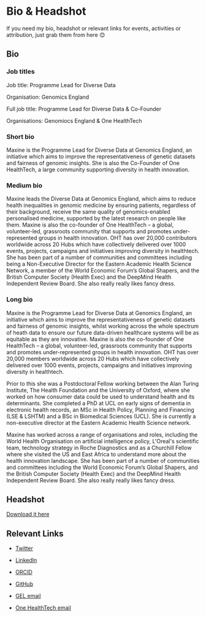 # Bio & Headshot 

If you need my bio, headshot or relevant links for events, activities or attribution, just grab them from here 😊

## Bio 

### Job titles

Job title: Programme Lead for Diverse Data

Organisation: Genomics England

Full job title: Programme Lead for Diverse Data & Co-Founder

Organisations: Genomiocs England & One HealthTech

### Short bio
Maxine is the Programme Lead for Diverse Data at Genomics England, an initiative which aims to improve the representativeness of genetic datasets and fairness of genomic insights. She is also the Co-Founder of One HealthTech, a large community supporting diversity in health innovation.

### Medium bio
Maxine leads the Diverse Data at Genomics England, which aims to reduce health inequalities in genomic medicine by ensuring patients, regardless of their background, receive the same quality of genomics-enabled personalised medicine, supported by the latest research on people like them. Maxine is also the co-founder of One HealthTech – a global, volunteer-led, grassroots community that supports and promotes under-represented groups in health innovation. OHT has over 20,000 contributors worldwide across 20 Hubs which have collectively delivered over 1000 events, projects, campaigns and initiatives improving diversity in healthtech. She has been part of a number of communities and committees including being a Non-Executive Director for the Eastern Academic Health Science Network, a member of the World Economic Forum’s Global Shapers, and the British Computer Society (Health Exec) and the DeepMind Health Independent Review Board. She also really really likes fancy dress.


### Long bio 
Maxine is the Programme Lead for Diverse Data at Genomics England, an initiative which aims to improve the representativeness of genetic datasets and fairness of genomic insights, whilst working across the whole spectrum of heath data to ensure our future data-driven healthcare systems will be as equitable as they are innovative. Maxine is also the co-founder of One HealthTech – a global, volunteer-led, grassroots community that supports and promotes under-represented groups in health innovation. OHT has over 20,000 members worldwide across 20 Hubs which have collectively delivered over 1000 events, projects, campaigns and initiatives improving diversity in healthtech.

Prior to this she was a Postdoctoral Fellow working between the Alan Turing Institute, The Health Foundation and the University of Oxford, where she worked on how consumer data could be used to understand health and its determinants. She completed a PhD at UCL on early signs of dementia in electronic health records, an MSc in Health Policy, Planning and Financing (LSE & LSHTM) and a BSc in Biomedical Sciences (UCL). She is currently a non-executive director at the Eastern Academic Health Science network.

Maxine has worked across a range of organisations and roles, including the World Health Organisation on artificial intelligence policy, L'Oreal's scientific team, technology strategy in Roche Diagnostics and as a Churchill Fellow where she visited the US and East Africa to understand more about the health innovation landscape. She has been part of a number of communities and committees including the World Economic Forum’s Global Shapers, and the British Computer Society (Health Exec) and the DeepMind Health Independent Review Board. She also really really likes fancy dress.

## Headshot

[Download it here](https://raw.githubusercontent.com/maximacki/headshot-bio/master/Maxine%20Mackintosh%20Headshot.jpg)

## Relevant Links

- [Twitter](https://twitter.com/Maxi_Macki)
- [LinkedIn](https://www.linkedin.com/in/maxinemackintosh/)
- [ORCID](https://orcid.org/0000-0003-3740-1302)
- [GitHub](https://github.com/maximacki)

- [GEL email](mailto:maxine.mackintosh@genomicsengland.co.uk)
- [One HealthTech email](mailto:maxine@onehealthtech.com)
